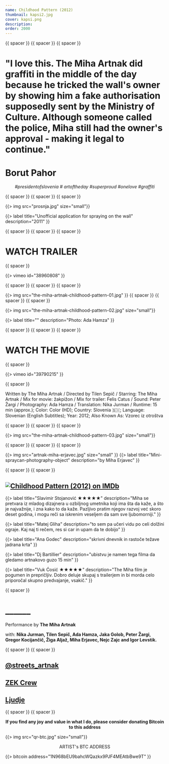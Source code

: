 ```yaml
---
name: Childhood Pattern (2012)
thumbnail: kapsi2.jpg
cover: kapsi.png
description: 
order: 2000
---
```


{{ spacer }} {{ spacer }} {{ spacer }} 

# "I love this. The Miha Artnak did graffiti in the middle of the day because he tricked the wall's owner by showing him a fake authorisation supposedly sent by the Ministry of Culture. Although someone called the police, Miha still had the owner's approval - making it legal to continue."

# <b>Borut Pahor</b>

<p style="text-align: center;">
<i> #presidentofslovenia # artoftheday #superproud #onelove #graffiti </i>
</p>

{{ spacer }} {{ spacer }} {{ spacer }} 

{{> img src="prosnja.jpg" size="small"}}

{{> label title="Unofficial application for spraying on the wall" description="2011" }}

{{ spacer }} {{ spacer }} {{ spacer }}

# WATCH TRAILER

{{ spacer }}  

{{> vimeo id="38960808" }}

{{ spacer }} {{ spacer }} {{ spacer }} 

{{> img src="the-miha-artnak-childhood-pattern-01.jpg" }}
{{ spacer }} {{ spacer }} {{ spacer }} 

{{> img src="the-miha-artnak-childhood-pattern-02.jpg" size="small"}}

{{> label title="" description="Photo: Ada Hamza" }}

{{ spacer }} {{ spacer }} {{ spacer }} 

# WATCH THE MOVIE

{{ spacer }} 

{{> vimeo id="39790215" }}

{{ spacer }} 

Written by The Miha Artnak / Directed by Tilen Sepič / Starring: The Miha Artnak / Mix for movie: žakpižon / Mix for trailer: Felis Catus / Sound: Peter Žargi / Photography: Ada Hamza / Translation: Nika Jurman / Runtime: 15 min (approx.); Color: Color (HD); Country: Slovenia 🇸🇮; Language: Slovenian (English Subtitles); Year: 2012; Also Known As: Vzorec iz otroštva

{{ spacer }} {{ spacer }} {{ spacer }} 

{{> img src="the-miha-artnak-childhood-pattern-03.jpg" size="small"}}

{{ spacer }} {{ spacer }} {{ spacer }} 

{{> img src="artnak-miha-erjavec.jpg" size="small" }}
{{> label title="Mini-spraycan-photography-object" description="by Miha Erjavec" }}

{{ spacer }} {{ spacer }} 

          

<h2> <span class="imdbRatingPlugin" data-user="ur35423340" data-title="tt2456240" data-style="t1">
<a href="http://www.imdb.com/title/tt2456240/?ref_=tt_plg_rt"
><img alt="Childhood Pattern (2012) on IMDb" src="http://g-ecx.images-amazon.com/images/G/01/imdb/plugins/rating/images/imdb_46x22.png">
</a></span> 
<script>
(function(d,s,id){var js,stags=d.getElementsByTagName(s)[0];
if(d.getElementById(id)){return;}js=d.createElement(s);js.id=id;
js.src="http://g-ec2.images-amazon.com/images/G/01/imdb/plugins/rating/js/rating.min.js";
stags.parentNode.insertBefore(js,stags);})(document,'script','imdb-rating-api');    
</script>  </h2>                  

{{> label title="Slavimir Stojanović ★★★★★" description="Miha se pretvara iz mladog dizajnera u ozbiljnog umetnika koji ima šta da kaže, a što je najvažnije, i zna kako to da kaže. Pazljivo pratim njegov razvoj već skoro deset godina, i mogu reči sa iskrenim veseljem da sam sve ljubomorniji." }}

{{> label title="Matej Gliha" description="to sem pa učeri vidu po celi dolžini ograje. Kaj naj ti rečem, res si car in upam da te dobijo" }}

{{> label title="Ana Godec" description="skrivni dnevnik in rastoče težave jadrana krta" }}

{{> label title="Dj Bartillier" description="ubistvu je namen tega filma da gledamo artnakovo guzo 15 min" }}

{{> label title="Vuk Ćosić ★★★★★" description="The Miha film je pogumen in prepričljiv. Dobro deluje skupaj s trailerjem in bi morda celo priporočal skupno predvajanje, vsakič." }}

{{ spacer }}  

# ______
Performance by <b>The Miha Artnak</b>

with: <b>Nika Jurman, Tilen Sepič, Ada Hamza, Jaka Golob, Peter Žargi, Gregor Kocijančič, Žiga Aljaž, Miha Erjavec, Nejc Zajc and Igor Levstik.</b>

 
{{ spacer }} {{ spacer }} 

## [@streets_artnak](www.instagram.com/streets_artnak)

## [ZEK Crew](www.zekcrew.com)

## [Ljudje](www.people.ooo)

{{ spacer }} {{ spacer }} 

<p style='text-align: center; font-weight: bold;'>If you find any joy and value in what I do, please consider donating Bitcoin to this address </p>
  
{{> img src="qr-btc.jpg" size="small"}}

<p style="text-align: center;">
ARTIST's BTC ADDRESS 
</p>
<p style="text-align: center;">
</p> 

{{> bitcoin address="1N968bEU9bahcWQazkx9PJF4MEAtbBwe9T" }}
